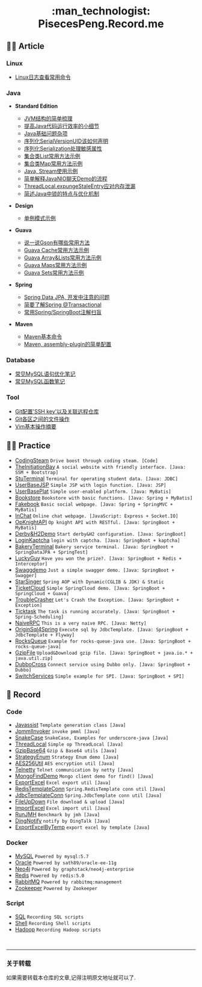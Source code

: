<h1 align="center"> :man_technologist: PisecesPeng.Record.me </h1>

## :man_artist: Article

### Linux

- [Linux日志查看常用命令](https://zhuanlan.zhihu.com/p/360428939)

### Java

* **Standard Edition**
  
  - [JVM结构的简单梳理](https://www.yuque.com/docs/share/1c4b9165-9d4e-4ce0-82d9-79b127281b5d)
  - [提高Java代码运行效率的小细节](https://www.yuque.com/docs/share/fa598a0c-4783-4de1-93b9-f2417dc8dca5)
  - [Java基础问题杂项](https://www.yuque.com/docs/share/6c9f085d-08d5-441b-98bd-270ef4b739eb)
  - [序列化SerialVersionUID该如何声明](https://zhuanlan.zhihu.com/p/362467718)
  - [序列化Serialization处理敏感属性](https://zhuanlan.zhihu.com/p/362466692)
  - [集合类List常用方法示例](https://zhuanlan.zhihu.com/p/359373833)
  - [集合类Map常用方法示例](https://zhuanlan.zhihu.com/p/359374546)
  - [Java, Stream使用示例](https://zhuanlan.zhihu.com/p/359103648)
  - [简单解释JavaNIO聊天Demo的流程](https://www.yuque.com/docs/share/ebcda0bd-52d8-4960-a0a2-27d7e9c42f9c)
  - [ThreadLocal.expungeStaleEntry应对内存泄漏](https://www.yuque.com/docs/share/8bab69fd-e111-4692-8af4-a729eac4d777)
  - [简述Java中锁的特点与优化机制](https://www.yuque.com/docs/share/994c66c9-f93d-4046-821b-b2f184352880)

* **Design**
  
  - [单例模式示例](https://www.yuque.com/docs/share/2680e236-d581-4f52-be62-0edcfb3068f8)

* **Guava**
  
  - [说一说Gson有哪些常用方法](https://zhuanlan.zhihu.com/p/359948894)
  - [Guava Cache常用方法示例](https://zhuanlan.zhihu.com/p/359950098)
  - [Guava Array&Lists常用方法示例](https://zhuanlan.zhihu.com/p/359951091)
  - [Guava Maps常用方法示例](https://zhuanlan.zhihu.com/p/359952176)
  - [Guava Sets常用方法示例](https://zhuanlan.zhihu.com/p/359953025)

* **Spring**
  
  - [Spring Data JPA, 开发中注意的问题](https://www.yuque.com/docs/share/d5edf60d-a49b-40c2-b217-4302657701e8)
  - [简要了解Spring @Transactional](https://zhuanlan.zhihu.com/p/361424788)
  - [常用Spring/SpringBoot注解扫盲](https://www.yuque.com/docs/share/3a955876-4a51-40b0-9e90-1c6383096808)

* **Maven**
  
  - [Maven基本命令](https://zhuanlan.zhihu.com/p/360429437)
  - [Maven, assembly-plugin的简单配置](https://zhuanlan.zhihu.com/p/360429271)

### Database

- [常见MySQL语句优化笔记](https://zhuanlan.zhihu.com/p/360859806)
- [常见MySQL函数笔记](https://zhuanlan.zhihu.com/p/360858244)

### Tool

- [Git配置'SSH key'以及关联远程仓库](https://zhuanlan.zhihu.com/p/360423059)
- [Git各区之间的文件操作](https://zhuanlan.zhihu.com/p/360423684)
- [Vim基本操作摘要](https://zhuanlan.zhihu.com/p/360424770)

## :mountain_biking_man: Practice

- [CodingSteam](https://github.com/PisecesPeng/CodingSteam) ``` Drive boost through coding steam. [Code] ```
- [TheInitiationBay](https://github.com/PisecesPeng/SampleWare/tree/master/TheInitiationBay) ``` A social website with friendly interface. [Java: SSM + Bootstrap] ```
- [StuTerminal](https://github.com/PisecesPeng/SampleWare/tree/master/StuTerminal) ``` Terminal for operating student data. [Java: JDBC] ```
- [UserBaseJSP](https://github.com/PisecesPeng/SampleWare/tree/master/UserBaseJSP) ``` Simple JSP with login function. [Java: JSP] ```
- [UserBasePlat](https://github.com/PisecesPeng/SampleWare/tree/master/UserBasePlat) ``` Simple user-enabled platform. [Java: MyBatis] ```
- [Bookstore](https://github.com/PisecesPeng/SampleWare/tree/master/BookStore) ``` Bookstore with basic functions. [Java: Spring + MyBatis] ```
- [Fakebook](https://github.com/PisecesPeng/SampleWare/tree/master/Fakebook) ``` Basic social webpage. [Java: Spring + SpringMVC + MyBatis] ```
- [InChat](https://github.com/PisecesPeng/SampleWare/tree/master/InChat) ``` Online chat webpage. [JavaScript: Express + Socket.IO] ```
- [OpKnightAPI](https://github.com/PisecesPeng/SampleWare/tree/master/OpKnightAPI) ``` Op knight API with RESTful. [Java: SpringBoot + MyBatis] ```
- [Derby&H2Demo](https://github.com/PisecesPeng/SampleWare/tree/master/Derby%26H2Demo) ``` Start derby&H2 configuration. [Java: SpringBoot] ```
- [LoginKaptcha](https://github.com/PisecesPeng/SampleWare/tree/master/LoginKaptcha) ``` login with captcha. [Java: SpringBoot + kaptcha] ```
- [BakeryTerminal](https://github.com/PisecesPeng/SampleWare/tree/master/BakeryTerminal) ``` Bakery service terminal. [Java: SpringBoot + SpringDataJPA + SpringTest] ```
- [LuckyGuy](https://github.com/PisecesPeng/SampleWare/tree/master/LuckyGuy) ``` Have you won the prize?. [Java: SpringBoot + Redis + Interceptor] ```
- [Swaggdemo](https://github.com/PisecesPeng/SampleWare/tree/master/Swaggdemo) ``` Just a simple swagger demo. [Java: SpringBoot + Swagger] ```
- [StarSinger](https://github.com/PisecesPeng/SampleWare/tree/master/StarSinger) ``` Spring AOP with Dynamic(CGLIB & JDK) & Static ```
- [TicketCloud](https://github.com/PisecesPeng/SampleWare/tree/master/TicketCloud) ``` Simple SpringCloud demo. [Java: SpringBoot + SpringCloud + Guava] ```
- [TroubleCrasher](https://github.com/PisecesPeng/SampleWare/tree/master/TroubleCrasher) ``` Let's Crash the Exception. [Java: SpringBoot + Exception] ```
- [Ticktask](https://github.com/PisecesPeng/SampleWare/tree/master/Ticktask) ``` The task is running accurately. [Java: SpringBoot + Spring-Scheduling] ```
- [NaiveRPC](https://github.com/PisecesPeng/SampleWare/tree/master/NaiveRPC) ``` This is a very naive RPC. [Java: Netty] ```
- [OriginSql4Spring](https://github.com/PisecesPeng/SampleWare/tree/master/OriginSql4Spring) ``` Execute sql by JdbcTemplate. [Java: SpringBoot + JdbcTemplate + Flyway] ```
- [RocksQueue](https://github.com/PisecesPeng/SampleWare/tree/master/RocksQueue) ``` Example for rocks-queue-java use. [Java: SpringBoot + rocks-queue-java] ```
- [GzipFile](https://github.com/PisecesPeng/SampleWare/tree/master/GzipFile) ``` Upload&Download gzip file. [Java: SpringBoot + java.io.* + java.util.zip] ```
- [DubboCross](https://github.com/PisecesPeng/SampleWare/tree/master/DubboCross) ``` Connect service using Dubbo only. [Java: SpringBoot + Dubbo] ```
- [SwitchServices](https://github.com/PisecesPeng/SampleWare/tree/master/SwitchServices) ``` Simple example for SPI. [Java: SpringBoot + SPI] ```

## :memo: Record

### Code

- [Javassist](https://github.com/PisecesPeng/SampleWare/tree/master/A1JavaUtils/Javassist) ``` Template generation class [Java] ```
- [JpmmlInvoker](https://github.com/PisecesPeng/SampleWare/tree/master/A1JavaUtils/JpmmlInvoker) ``` invoke pmml [Java] ```
- [SnakeCase](https://github.com/PisecesPeng/SampleWare/tree/master/A1JavaUtils/SnakeCase) ``` SnakeCase, Examples for underscore-java [Java] ```
- [ThreadLocal](https://github.com/PisecesPeng/SampleWare/tree/master/A1JavaUtils/ThreadLocal) ``` Simple op ThreadLocal [Java] ```
- [GzipBase64](https://github.com/PisecesPeng/SampleWare/tree/master/A1JavaUtils/GzipBase64) ``` Gzip & Base64 utils [Java] ```
- [StrategyEnum](https://github.com/PisecesPeng/SampleWare/tree/master/A1JavaUtils/StrategyEnum) ``` Strategy Enum demo [Java] ```
- [AES256Util](https://github.com/PisecesPeng/SampleWare/tree/master/A1JavaUtils/AES256) ``` AES encryption util [Java] ```
- [Telnetty](https://github.com/PisecesPeng/SampleWare/tree/master/A1JavaUtils/Telnetty) ``` Telnet communication by netty [Java] ```
- [MongoFindDemo](https://github.com/PisecesPeng/SampleWare/tree/master/A1JavaUtils/MongoFindDemo) ``` Mongo client demo for find() [Java] ```
- [ExportExcel](https://github.com/PisecesPeng/SampleWare/tree/master/A1JavaUtils/ExportExcel) ``` Excel export util [Java] ```
- [RedisTemplateConn](https://github.com/PisecesPeng/SampleWare/tree/master/A1JavaUtils/RedisTemplateConnUtil) ``` Spring.RedisTemplate conn util [Java] ```
- [JdbcTemplateConn](https://github.com/PisecesPeng/SampleWare/tree/master/A1JavaUtils/JdbcTemplateConnUtil) ``` Spring.JdbcTemplate conn util [Java] ```
- [FileUpDown](https://github.com/PisecesPeng/SampleWare/tree/master/A1JavaUtils/FileUpDown) ``` File download & upload [Java] ```
- [ImportExcel](https://github.com/PisecesPeng/SampleWare/tree/master/A1JavaUtils/ImportExcel) ``` Excel import util [Java] ```
- [RunJMH](https://github.com/PisecesPeng/SampleWare/tree/master/A1JavaUtils/RunJMH) ``` Benchmark by jmh [Java] ```
- [DingNotify](https://github.com/PisecesPeng/SampleWare/tree/master/A1JavaUtils/DingNotify) ``` notify by DingTalk [Java] ```
- [ExportExcelByTemp](https://github.com/PisecesPeng/SampleWare/tree/master/A1JavaUtils/ExportExcelByTemp) ``` export excel by template [Java] ```

### Docker

- [MySQL](https://github.com/PisecesPeng/SampleWare/tree/master/A1Docker/MySQL) ``` Powered by mysql:5.7 ```
- [Oracle](https://github.com/PisecesPeng/SampleWare/tree/master/A1Docker/Oracle-ee-11g) ``` Powered by sath89/oracle-ee-11g ```
- [Neo4j](https://github.com/PisecesPeng/SampleWare/tree/master/A1Docker/Neo4j-enterprise) ``` Powered by graphstack/neo4j-enterprise ```
- [Redis](https://github.com/PisecesPeng/SampleWare/tree/master/A1Docker/Redis) ``` Powered by redis:5.0 ```
- [RabbitMQ](https://github.com/PisecesPeng/SampleWare/tree/master/A1Docker/RabbitMQ) ``` Powered by rabbitmq:management ```
- [Zookeeper](https://github.com/PisecesPeng/SampleWare/tree/master/A1Docker/Zookeeper) ``` Powered by Zookeeper ```

### Script

- [SQL](https://github.com/PisecesPeng/SampleWare/tree/master/A1Script/SQL) ``` Recording SQL scripts ```
- [Shell](https://github.com/PisecesPeng/SampleWare/tree/master/A1Script/Shell) ``` Recording Shell scripts ```
- [Hadoop](https://github.com/PisecesPeng/SampleWare/tree/master/A1Script/Hadoop) ``` Recording Hadoop scripts ```

<br/>

<hr>

<h3> 关于转载 </h3>

如果需要转载本仓库的文章,记得注明原文地址就可以了.
